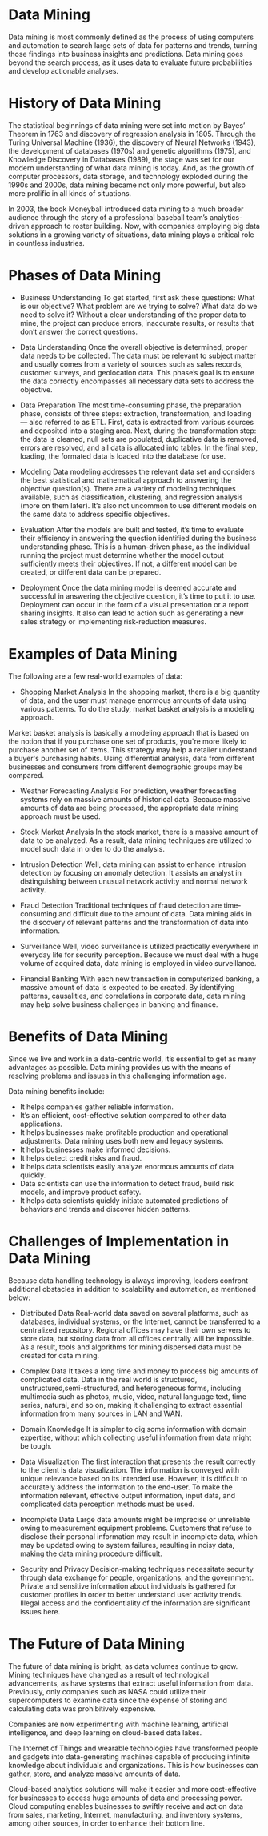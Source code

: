 # Data Mining 

Data mining is most commonly defined as the process of using computers and automation to search large sets of data for patterns and trends, turning those findings into business insights and predictions. Data mining goes beyond the search process, as it uses data to evaluate future probabilities and develop actionable analyses.

# History of Data Mining

The statistical beginnings of data mining were set into motion by Bayes’ Theorem in 1763 and discovery of regression analysis in 1805. Through the Turing Universal Machine (1936), the discovery of Neural Networks (1943), the development of databases (1970s) and genetic algorithms (1975), and Knowledge Discovery in Databases (1989), the stage was set for our modern understanding of what data mining is today. And, as the growth of computer processors, data storage, and technology exploded during the 1990s and 2000s, data mining became not only more powerful, but also more prolific in all kinds of situations.

In 2003, the book Moneyball introduced data mining to a much broader audience through the story of a professional baseball team’s analytics-driven approach to roster building. Now, with companies employing big data solutions in a growing variety of situations, data mining plays a critical role in countless industries.

# Phases of Data Mining

- Business Understanding
To get started, first ask these questions: What is our objective? What problem are we trying to solve? What data do we need to solve it?
Without a clear understanding of the proper data to mine, the project can produce errors, inaccurate results, or results that don’t answer the correct questions.

- Data Understanding
Once the overall objective is determined, proper data needs to be collected. The data must be relevant to subject matter and usually comes from a variety of sources such as sales records, customer surveys, and geolocation data. This phase’s goal is to ensure the data correctly encompasses all necessary data sets to address the objective.

- Data Preparation
The most time-consuming phase, the preparation phase, consists of three steps: extraction, transformation, and loading — also referred to as ETL. First, data is extracted from various sources and deposited into a staging area. Next, during the transformation step: the data is cleaned, null sets are populated, duplicative data is removed, errors are resolved, and all data is allocated into tables. In the final step, loading, the formated data is loaded into the database for use.

- Modeling
Data modeling addresses the relevant data set and considers the best statistical and mathematical approach to answering the objective question(s). There are a variety of modeling techniques available, such as classification, clustering, and regression analysis (more on them later). It’s also not uncommon to use different models on the same data to address specific objectives.

- Evaluation
After the models are built and tested, it’s time to evaluate their efficiency in answering the question identified during the business understanding phase. This is a human-driven phase, as the individual running the project must determine whether the model output sufficiently meets their objectives. If not, a different model can be created, or different data can be prepared.

- Deployment
Once the data mining model is deemed accurate and successful in answering the objective question, it’s time to put it to use. Deployment can occur in the form of a visual presentation or a report sharing insights. It also can lead to action such as generating a new sales strategy or implementing risk-reduction measures.

# Examples of Data Mining

The following are a few real-world examples of data:

- Shopping Market Analysis
In the shopping market, there is a big quantity of data, and the user must manage enormous amounts of data using various patterns. To do the study, market basket analysis is a modeling approach. 

Market basket analysis is basically a modeling approach that is based on the notion that if you purchase one set of products, you're more likely to purchase another set of items. This strategy may help a retailer understand a buyer's purchasing habits. Using differential analysis, data from different businesses and consumers from different demographic groups may be compared.

- Weather Forecasting Analysis
For prediction, weather forecasting systems rely on massive amounts of historical data. Because massive amounts of data are being processed, the appropriate data mining approach must be used.

- Stock Market Analysis
In the stock market, there is a massive amount of data to be analyzed. As a result, data mining techniques are utilized to model such data in order to do the analysis.

- Intrusion Detection
Well, data mining can assist to enhance intrusion detection by focusing on anomaly detection. It assists an analyst in distinguishing between unusual network activity and normal network activity.

- Fraud Detection
Traditional techniques of fraud detection are time-consuming and difficult due to the amount of data. Data mining aids in the discovery of relevant patterns and the transformation of data into information.

- Surveillance
Well, video surveillance is utilized practically everywhere in everyday life for security perception. Because we must deal with a huge volume of acquired data, data mining is employed in video surveillance.

- Financial Banking
With each new transaction in computerized banking, a massive amount of data is expected to be created. By identifying patterns, causalities, and correlations in corporate data, data mining may help solve business challenges in banking and finance.

# Benefits of Data Mining

Since we live and work in a data-centric world, it’s essential to get as many advantages as possible. Data mining provides us with the means of resolving problems and issues in this challenging information age.

Data mining benefits include:

- It helps companies gather reliable information.
- It’s an efficient, cost-effective solution compared to other data applications.
- It helps businesses make profitable production and operational adjustments.
 Data mining uses both new and legacy systems.
- It helps businesses make informed decisions.
- It helps detect credit risks and fraud.
- It helps data scientists easily analyze enormous amounts of data quickly.
- Data scientists can use the information to detect fraud, build risk models, and improve product safety.
- It helps data scientists quickly initiate automated predictions of behaviors and trends and discover hidden patterns.

# Challenges of Implementation in Data Mining

Because data handling technology is always improving, leaders confront additional obstacles in addition to scalability and automation, as mentioned below:

- Distributed Data
Real-world data saved on several platforms, such as databases, individual systems, or the Internet, cannot be transferred to a centralized repository. Regional offices may have their own servers to store data, but storing data from all offices centrally will be impossible. As a result, tools and algorithms for mining dispersed data must be created for data mining.

- Complex Data
It takes a long time and money to process big amounts of complicated data. Data in the real world is structured, unstructured,semi-structured, and heterogeneous forms, including multimedia such as photos, music, video, natural language text, time series, natural, and so on, making it challenging to extract essential information from many sources in LAN and WAN.

- Domain Knowledge
It is simpler to dig some information with domain expertise, without which collecting useful information from data might be tough.

- Data Visualization
The first interaction that presents the result correctly to the client is data visualization. The information is conveyed with unique relevance based on its intended use. However, it is difficult to accurately address the information to the end-user. To make the information relevant, effective output information, input data, and complicated data perception methods must be used.

- Incomplete Data
Large data amounts might be imprecise or unreliable owing to measurement equipment problems. Customers that refuse to disclose their personal information may result in incomplete data, which may be updated owing to system failures, resulting in noisy data, making the data mining procedure difficult.

- Security and Privacy
Decision-making techniques necessitate security through data exchange for people, organizations, and the government. Private and sensitive information about individuals is gathered for customer profiles in order to better understand user activity trends. Illegal access and the confidentiality of the information are significant issues here.

# The Future of Data Mining

The future of data mining is bright, as data volumes continue to grow. Mining techniques have changed as a result of technological advancements, as have systems that extract useful information from data. Previously, only companies such as NASA could utilize their supercomputers to examine data since the expense of storing and calculating data was prohibitively expensive.

Companies are now experimenting with machine learning, artificial intelligence, and deep learning on cloud-based data lakes.

The Internet of Things and wearable technologies have transformed people and gadgets into data-generating machines capable of producing infinite knowledge about individuals and organizations. This is how businesses can gather, store, and analyze massive amounts of data.

Cloud-based analytics solutions will make it easier and more cost-effective for businesses to access huge amounts of data and processing power. Cloud computing enables businesses to swiftly receive and act on data from sales, marketing, Internet, manufacturing, and inventory systems, among other sources, in order to enhance their bottom line.
